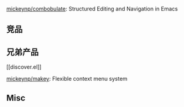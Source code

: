 


[mickeynp/combobulate](https://github.com/mickeynp/combobulate): Structured Editing and Navigation in Emacs




## 竞品





## 兄弟产品

[[discover.el]]

[mickeynp/makey](https://github.com/mickeynp/makey): Flexible context menu system



## Misc




